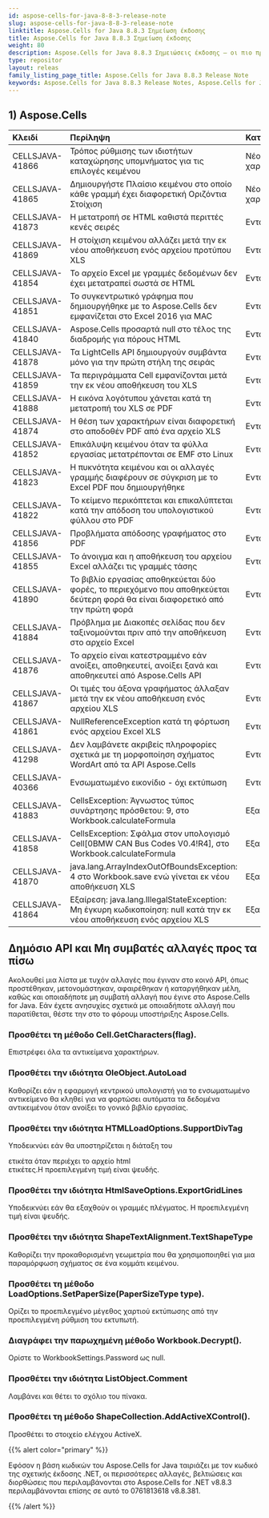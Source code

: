 ```yaml
---
id: aspose-cells-for-java-8-8-3-release-note
slug: aspose-cells-for-java-8-8-3-release-note
linktitle: Aspose.Cells for Java 8.8.3 Σημείωση έκδοσης
title: Aspose.Cells for Java 8.8.3 Σημείωση έκδοσης
weight: 80
description: Aspose.Cells for Java 8.8.3 Σημειώσεις έκδοσης – οι πιο πρόσφατες βελτιώσεις, νέες δυνατότητες και επιδιορθώσεις
type: repositor
layout: releas
family_listing_page_title: Aspose.Cells for Java 8.8.3 Release Note
keywords: Aspose.Cells for Java 8.8.3 Release Notes, Aspose.Cells for Java 8.8.3 updates and fixe
---
```

##  **1) Aspose.Cells**

|**Κλειδί**|**Περίληψη**|**Κατηγορία**|
| :- | :- | :- |
|CELLSJAVA-41866|Τρόπος ρύθμισης των ιδιοτήτων καταχώρησης υπομνήματος για τις επιλογές κειμένου|Νέο χαρακτηριστικό|
|CELLSJAVA-41865|Δημιουργήστε Πλαίσιο κειμένου στο οποίο κάθε γραμμή έχει διαφορετική Οριζόντια Στοίχιση|Νέο χαρακτηριστικό|
|CELLSJAVA-41873|Η μετατροπή σε HTML καθιστά περιττές κενές σειρές|Εντομο|
|CELLSJAVA-41869|Η στοίχιση κειμένου αλλάζει μετά την εκ νέου αποθήκευση ενός αρχείου προτύπου XLS|Εντομο|
|CELLSJAVA-41854|Το αρχείο Excel με γραμμές δεδομένων δεν έχει μετατραπεί σωστά σε HTML|Εντομο|
|CELLSJAVA-41851|Το συγκεντρωτικό γράφημα που δημιουργήθηκε με το Aspose.Cells δεν εμφανίζεται στο Excel 2016 για MAC|Εντομο|
|CELLSJAVA-41840|Aspose.Cells προσαρτά null στο τέλος της διαδρομής για πόρους HTML|Εντομο|
|CELLSJAVA-41878|Τα LightCells API δημιουργούν συμβάντα μόνο για την πρώτη στήλη της σειράς|Εντομο|
|CELLSJAVA-41859|Τα περιγράμματα Cell εμφανίζονται μετά την εκ νέου αποθήκευση του XLS|Εντομο|
|CELLSJAVA-41888|Η εικόνα λογότυπου χάνεται κατά τη μετατροπή του XLS σε PDF|Εντομο|
|CELLSJAVA-41874|Η θέση των χαρακτήρων είναι διαφορετική στο αποδοθέν PDF από ένα αρχείο XLS|Εντομο|
|CELLSJAVA-41852|Επικάλυψη κειμένου όταν τα φύλλα εργασίας μετατρέπονται σε EMF στο Linux|Εντομο|
|CELLSJAVA-41823|Η πυκνότητα κειμένου και οι αλλαγές γραμμής διαφέρουν σε σύγκριση με το Excel PDF που δημιουργήθηκε|Εντομο|
|CELLSJAVA-41822|Το κείμενο περικόπτεται και επικαλύπτεται κατά την απόδοση του υπολογιστικού φύλλου στο PDF|Εντομο|
|CELLSJAVA-41856|Προβλήματα απόδοσης γραφήματος στο PDF|Εντομο|
|CELLSJAVA-41855|Το άνοιγμα και η αποθήκευση του αρχείου Excel αλλάζει τις γραμμές τάσης|Εντομο|
|CELLSJAVA-41890|Το βιβλίο εργασίας αποθηκεύεται δύο φορές, το περιεχόμενο που αποθηκεύεται δεύτερη φορά θα είναι διαφορετικό από την πρώτη φορά|Εντομο|
|CELLSJAVA-41884|Πρόβλημα με Διακοπές σελίδας που δεν ταξινομούνται πριν από την αποθήκευση στο αρχείο Excel|Εντομο|
|CELLSJAVA-41876|Το αρχείο είναι κατεστραμμένο εάν ανοίξει, αποθηκευτεί, ανοίξει ξανά και αποθηκευτεί από Aspose.Cells API|Εντομο|
|CELLSJAVA-41867|Οι τιμές του άξονα γραφήματος άλλαξαν μετά την εκ νέου αποθήκευση ενός αρχείου XLS|Εντομο|
|CELLSJAVA-41861|NullReferenceException κατά τη φόρτωση ενός αρχείου Excel XLS|Εντομο|
|CELLSJAVA-41298|Δεν λαμβάνετε ακριβείς πληροφορίες σχετικά με τη μορφοποίηση σχήματος WordArt από τα API Aspose.Cells|Εντομο|
|CELLSJAVA-40366|Ενσωματωμένο εικονίδιο - όχι εκτύπωση|Εντομο|
|CELLSJAVA-41883|CellsException: Άγνωστος τύπος συνάρτησης πρόσθετου: 9, στο Workbook.calculateFormula|Εξαίρεση|
|CELLSJAVA-41858|CellsException: Σφάλμα στον υπολογισμό Cell[0BMW CAN Bus Codes V0.4!R4], στο Workbook.calculateFormula|Εξαίρεση|
|CELLSJAVA-41870|java.lang.ArrayIndexOutOfBoundsException: 4 στο Workbook.save ενώ γίνεται εκ νέου αποθήκευση XLS|Εξαίρεση|
|CELLSJAVA-41864|Εξαίρεση: java.lang.IllegalStateException: Μη έγκυρη κωδικοποίηση: null κατά την εκ νέου αποθήκευση ενός αρχείου XLS|Εξαίρεση|
##  **Δημόσιο API και Μη συμβατές αλλαγές προς τα πίσω**
Ακολουθεί μια λίστα με τυχόν αλλαγές που έγιναν στο κοινό API, όπως προστέθηκαν, μετονομάστηκαν, αφαιρέθηκαν ή καταργήθηκαν μέλη, καθώς και οποιαδήποτε μη συμβατή αλλαγή που έγινε στο Aspose.Cells for Java. Εάν έχετε ανησυχίες σχετικά με οποιαδήποτε αλλαγή που παρατίθεται, θέστε την στο το φόρουμ υποστήριξης Aspose.Cells.
###  **Προσθέτει τη μέθοδο Cell.GetCharacters(flag).**
Επιστρέφει όλα τα αντικείμενα χαρακτήρων.
###  **Προσθέτει την ιδιότητα OleObject.AutoLoad**
Καθορίζει εάν η εφαρμογή κεντρικού υπολογιστή για το ενσωματωμένο αντικείμενο θα κληθεί για να φορτώσει αυτόματα τα δεδομένα αντικειμένου όταν ανοίξει το γονικό βιβλίο εργασίας.
###  **Προσθέτει την ιδιότητα HTMLLoadOptions.SupportDivTag**
 Υποδεικνύει εάν θα υποστηρίζεται η διάταξη του<div> ετικέτα όταν περιέχει το αρχείο html<div> ετικέτες.Η προεπιλεγμένη τιμή είναι ψευδής.
###  **Προσθέτει την ιδιότητα HtmlSaveOptions.ExportGridLines**
Υποδεικνύει εάν θα εξαχθούν οι γραμμές πλέγματος. Η προεπιλεγμένη τιμή είναι ψευδής.
###  **Προσθέτει την ιδιότητα ShapeTextAlignment.TextShapeType**
Καθορίζει την προκαθορισμένη γεωμετρία που θα χρησιμοποιηθεί για μια παραμόρφωση σχήματος σε ένα κομμάτι κειμένου.
###  **Προσθέτει τη μέθοδο LoadOptions.SetPaperSize(PaperSizeType type).**
Ορίζει το προεπιλεγμένο μέγεθος χαρτιού εκτύπωσης από την προεπιλεγμένη ρύθμιση του εκτυπωτή.
###  **Διαγράφει την παρωχημένη μέθοδο Workbook.Decrypt().**
Ορίστε το WorkbookSettings.Password ως null.
###  **Προσθέτει την ιδιότητα ListObject.Comment**
Λαμβάνει και θέτει το σχόλιο του πίνακα.
###  **Προσθέτει τη μέθοδο ShapeCollection.AddActiveXControl().**
Προσθέτει το στοιχείο ελέγχου ActiveX.

{{% alert color="primary" %}} 

Εφόσον η βάση κωδικών του Aspose.Cells for Java ταιριάζει με τον κωδικό της σχετικής έκδοσης .NET, οι περισσότερες αλλαγές, βελτιώσεις και διορθώσεις που περιλαμβάνονται στο Aspose.Cells for .NET v8.8.3 περιλαμβάνονται επίσης σε αυτό το 0761813618 v8.8.381.

{{% /alert %}}
